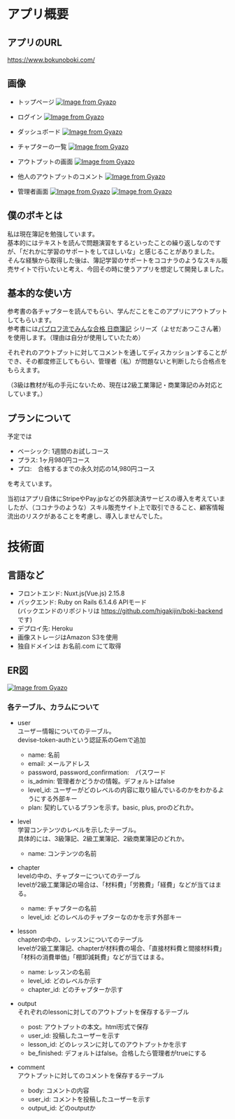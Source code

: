 # アプリ概要
## アプリのURL
https://www.bokunoboki.com/

## 画像
-  トップページ
[![Image from Gyazo](https://i.gyazo.com/c70d37fe811a964321514115b5969dcc.png)](https://gyazo.com/c70d37fe811a964321514115b5969dcc)

- ログイン
[![Image from Gyazo](https://i.gyazo.com/1e8b5d74243aea2602707a558f0380d7.png)](https://gyazo.com/1e8b5d74243aea2602707a558f0380d7)

- ダッシュボード
[![Image from Gyazo](https://i.gyazo.com/d849e76d3675554ae720d6c404928808.png)](https://gyazo.com/d849e76d3675554ae720d6c404928808)

- チャプターの一覧
[![Image from Gyazo](https://i.gyazo.com/f76da80d6ee5b9b639fa0d9ce69b5b1a.png)](https://gyazo.com/f76da80d6ee5b9b639fa0d9ce69b5b1a)

- アウトプットの画面
[![Image from Gyazo](https://i.gyazo.com/80dcc0290b84b6ef307285fb6e860c5b.png)](https://gyazo.com/80dcc0290b84b6ef307285fb6e860c5b)

- 他人のアウトプットのコメント
[![Image from Gyazo](https://i.gyazo.com/f3cb16f26874a21002445adc4d784c7d.png)](https://gyazo.com/f3cb16f26874a21002445adc4d784c7d)

- 管理者画面
[![Image from Gyazo](https://i.gyazo.com/79837716c8b1269c3dd28537042680ca.png)](https://gyazo.com/79837716c8b1269c3dd28537042680ca)
[![Image from Gyazo](https://i.gyazo.com/7fe66253f0c8b93d645022c7d2f75d2e.png)](https://gyazo.com/7fe66253f0c8b93d645022c7d2f75d2e)

##  僕のボキとは
私は現在簿記を勉強しています。  
基本的にはテキストを読んで問題演習をするといったことの繰り返しなのですが、「だれかに学習のサポートをしてほしいな」と感じることがありました。  
そんな経験から取得した後は、簿記学習のサポートをココナラのようなスキル販売サイトで行いたいと考え、今回その時に使うアプリを想定して開発しました。

## 基本的な使い方
参考書の各チャプターを読んでもらい、学んだことをこのアプリにアウトプットしてもらいます。  
参考書には[パブロフ流でみんな合格 日商簿記](https://www.amazon.co.jp/%E7%B0%BF%E8%A8%98%E6%95%99%E7%A7%91%E6%9B%B8-%E3%83%91%E3%83%96%E3%83%AD%E3%83%95%E6%B5%81%E3%81%A7%E3%81%BF%E3%82%93%E3%81%AA%E5%90%88%E6%A0%BC-%E6%97%A5%E5%95%86%E7%B0%BF%E8%A8%982%E7%B4%9A-%E5%95%86%E6%A5%AD%E7%B0%BF%E8%A8%98-2021%E5%B9%B4%E5%BA%A6%E7%89%88/dp/4798168475/?_encoding=UTF8&pd_rd_w=VPQT4&pf_rd_p=0bb824f3-323d-45b0-8a2a-126f1b7fc966&pf_rd_r=1JW3NRQYQV8EH42F11XV&pd_rd_r=4af0a16b-2d83-4cd8-9bc5-de497d3b003b&pd_rd_wg=rhmD9&ref_=pd_gw_ci_mcx_mr_hp_atf_m)
シリーズ（よせだあつこさん著）を使用します。（理由は自分が使用していたため）  
 
それぞれのアウトプットに対してコメントを通してディスカッションすることができ、その都度修正してもらい、管理者（私）が問題ないと判断したら合格点をもらえます。  

（3級は教材が私の手元にないため、現在は2級工業簿記・商業簿記のみ対応としています。）

## プランについて
予定では
- ベーシック: 1週間のお試しコース
- プラス: 1ヶ月980円コース
- プロ:　合格するまでの永久対応の14,980円コース

を考えています。

当初はアプリ自体にStripeやPay.jpなどの外部決済サービスの導入を考えていましたが、（ココナラのような）スキル販売サイト上で取引できること、顧客情報流出のリスクがあることを考慮し、導入しませんでした。

# 技術面
## 言語など
- フロントエンド: Nuxt.js(Vue.js) 2.15.8
- バックエンド: Ruby on Rails 6.1.4.6 APIモード  
  (バックエンドのリポジトリは https://github.com/higakijin/boki-backend です)
- デプロイ先: Heroku
- 画像ストレージはAmazon S3を使用
- 独自ドメインは お名前.com にて取得

## ER図
[![Image from Gyazo](https://i.gyazo.com/30ca8ddf1107143959c09c2ecfb8051f.png)](https://gyazo.com/30ca8ddf1107143959c09c2ecfb8051f)

### 各テーブル、カラムについて
- user  
  ユーザー情報についてのテーブル。  
  devise-token-authという認証系のGemで追加
  - name: 名前
  - email: メールアドレス
  - password, password_confirmation:　パスワード
  - is_admin: 管理者かどうかの情報。デフォルトはfalse
  - level_id: ユーザーがどのレベルの内容に取り組んでいるのかをわかるようにする外部キー
  - plan: 契約しているプランを示す。basic, plus, proのどれか。

- level  
学習コンテンツのレベルを示したテーブル。  
具体的には、3級簿記、2級工業簿記、2級商業簿記のどれか。
  - name: コンテンツの名前

- chapter  
levelの中の、チャプターについてのテーブル  
levelが2級工業簿記の場合は、「材料費」「労務費」「経費」などが当てはまる。
  - name: チャプターの名前
  - level_id: どのレベルのチャプターなのかを示す外部キー

- lesson  
  chapterの中の、レッスンについてのテーブル  
  levelが2級工業簿記、chapterが材料費の場合、「直接材料費と間接材料費」「材料の消費単価」「棚卸減耗費」などが当てはまる。
  - name: レッスンの名前
  - level_id: どのレベルか示す
  - chapter_id: どのチャプターか示す 

- output  
  それぞれのlessonに対してのアウトプットを保存するテーブル
  - post: アウトプットの本文。html形式で保存
  - user_id: 投稿したユーザーを示す
  - lesson_id: どのレッスンに対してのアウトプットかを示す
  - be_finished: デフォルトはfalse。合格したら管理者がtrueにする

- comment  
  アウトプットに対してのコメントを保存するテーブル  
  - body: コメントの内容
  - user_id: コメントを投稿したユーザーを示す
  - output_id: どのoutputか